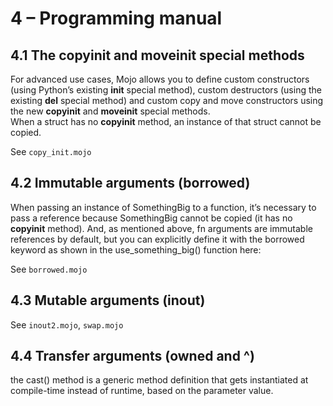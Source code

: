 # 4 – Programming manual

## 4.1 The __copyinit__ and __moveinit__ special methods
For advanced use cases, Mojo allows you to define custom constructors (using Python’s existing __init__ special method), custom destructors (using the existing __del__ special method) and custom copy and move constructors using the new __copyinit__ and __moveinit__ special methods.  
When a struct has no __copyinit__ method, an instance of that struct cannot be copied.

See `copy_init.mojo`

## 4.2 Immutable arguments (borrowed)
When passing an instance of SomethingBig to a function, it’s necessary to pass a reference because SomethingBig cannot be copied (it has no __copyinit__ method). And, as mentioned above, fn arguments are immutable references by default, but you can explicitly define it with the borrowed keyword as shown in the use_something_big() function here:

See `borrowed.mojo`

## 4.3 Mutable arguments (inout)

See `inout2.mojo`, `swap.mojo`


## 4.4 Transfer arguments (owned and ^)


the cast() method is a generic method definition that gets instantiated at compile-time instead of runtime, based on the parameter value.